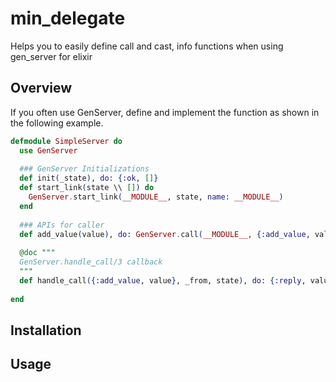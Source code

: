 min_delegate
========
Helps you to easily define call and cast, info functions when using gen_server for elixir

## Overview

If you often use GenServer, define and implement the function as shown in the following example.

```elixir
defmodule SimpleServer do
  use GenServer
  
  ### GenServer Initializations
  def init(_state), do: {:ok, []} 
  def start_link(state \\ []) do
    GenServer.start_link(__MODULE__, state, name: __MODULE__)
  end
  
  ### APIs for caller
  def add_value(value), do: GenServer.call(__MODULE__, {:add_value, value})
  
  @doc """
  GenServer.handle_call/3 callback
  """
  def handle_call({:add_value, value}, _from, state), do: {:reply, value, [value | state]}
  
end
```


## Installation

## Usage
